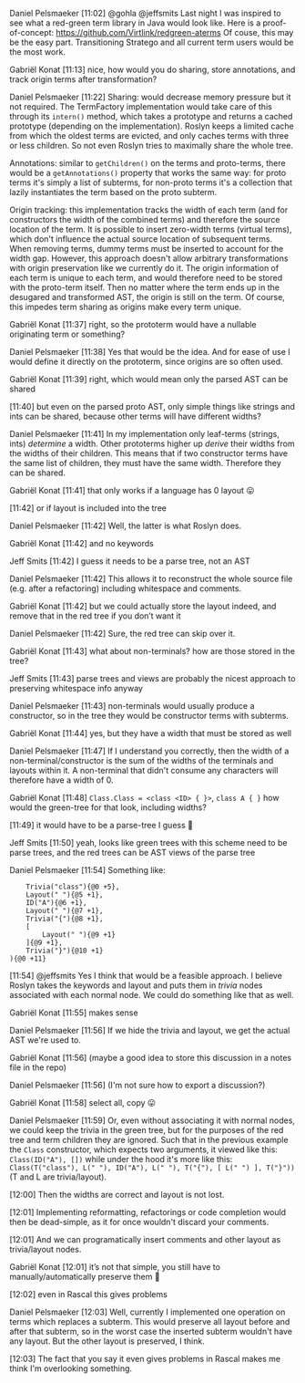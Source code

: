 
Daniel Pelsmaeker [11:02]
@gohla @jeffsmits Last night I was inspired to see what a red-green term library in Java would look like. Here is a proof-of-concept: https://github.com/Virtlink/redgreen-aterms
Of couse, this may be the easy part. Transitioning Stratego and all current term users would be the most work.


Gabriël Konat [11:13]
nice, how would you do sharing, store annotations, and track origin terms after transformation?

Daniel Pelsmaeker [11:22]
Sharing: would decrease memory pressure but it not required. The TermFactory implementation would take care of this through its `intern()` method, which takes a prototype and returns a cached prototype (depending on the implementation). Roslyn keeps a limited cache from which the oldest terms are evicted, and only caches terms with three or less children. So not even Roslyn tries to maximally share the whole tree.

Annotations: similar to `getChildren()` on the terms and proto-terms, there would be a `getAnnotations()` property that works the same way: for proto terms it's simply a list of subterms, for non-proto terms it's a collection that lazily instantiates the term based on the proto subterm.

Origin tracking: this implementation tracks the width of each term (and for constructors the width of the combined terms) and therefore the source location of the term. It is possible to insert zero-width terms (virtual terms), which don't influence the actual source location of subsequent terms. When removing terms, dummy terms must be inserted to account for the width gap.
However, this approach doesn't allow arbitrary transformations with origin preservation like we currently do it. The origin information of each term is unique to each term, and would therefore need to be stored with the proto-term itself. Then no matter where the term ends up in the desugared and transformed AST, the origin is still on the term. Of course, this impedes term sharing as origins make every term unique.

Gabriël Konat [11:37]
right, so the prototerm would have a nullable originating term or something?

Daniel Pelsmaeker [11:38]
Yes that would be the idea. And for ease of use I would define it directly on the prototerm, since origins are so often used.

Gabriël Konat [11:39]
right, which would mean only the parsed AST can be shared

[11:40]
but even on the parsed proto AST, only simple things like strings and ints can be shared, because other terms will have different widths?

Daniel Pelsmaeker [11:41]
In my implementation only leaf-terms (strings, ints) _determine_ a width. Other prototerms higher up _derive_ their widths from the widths of their children. This means that if two constructor terms have the same list of children, they must have the same width. Therefore they can be shared.

Gabriël Konat [11:41]
that only works if a language has 0 layout :stuck_out_tongue:

[11:42]
or if layout is included into the tree

Daniel Pelsmaeker [11:42]
Well, the latter is what Roslyn does.

Gabriël Konat [11:42]
and no keywords

Jeff Smits [11:42]
I guess it needs to be a parse tree, not an AST

Daniel Pelsmaeker [11:42]
This allows it to reconstruct the whole source file (e.g. after a refactoring) including whitespace and comments.

Gabriël Konat [11:42]
but we could actually store the layout indeed, and remove that in the red tree if you don’t want it

Daniel Pelsmaeker [11:42]
Sure, the red tree can skip over it.

Gabriël Konat [11:43]
what about non-terminals? how are those stored in the tree?

Jeff Smits [11:43]
parse trees and views are probably the nicest approach to preserving whitespace info anyway

Daniel Pelsmaeker [11:43]
non-terminals would usually produce a constructor, so in the tree they would be constructor terms with subterms.

Gabriël Konat [11:44]
yes, but they have a width that must be stored as well

Daniel Pelsmaeker [11:47]
If I understand you correctly, then the width of a non-terminal/constructor is the sum of the widths of the terminals and layouts within it. A non-terminal that didn't consume any characters will therefore have a width of 0.

Gabriël Konat [11:48]
`Class.Class = <class <ID> { }>`, `class A { }` how would the green-tree for that look, including widths?

[11:49]
it would have to be a parse-tree I guess :slightly_smiling_face:

Jeff Smits [11:50]
yeah, looks like green trees with this scheme need to be parse trees, and the red trees can be AST views of the parse tree

Daniel Pelsmaeker [11:54]
Something like:
```Class(
    Trivia("class"){@0 +5},
    Layout(" "){@5 +1},
    ID("A"){@6 +1},
    Layout(" "){@7 +1},
    Trivia("{"){@8 +1},
    [
        Layout(" "){@9 +1}
    ]{@9 +1},
    Trivia("}"){@10 +1}
){@0 +11}
```

[11:54]
@jeffsmits Yes I think that would be a feasible approach. I believe Roslyn takes the keywords and layout and puts them in _trivia_ nodes associated with each normal node. We could do something like that as well.

Gabriël Konat [11:55]
makes sense

Daniel Pelsmaeker [11:56]
If we hide the trivia and layout, we get the actual AST we're used to.

Gabriël Konat [11:56]
(maybe a good idea to store this discussion in a notes file in the repo)

Daniel Pelsmaeker [11:56]
(I'm not sure how to export a discussion?)

Gabriël Konat [11:58]
select all, copy :stuck_out_tongue:


Daniel Pelsmaeker [11:59]
Or, even without associating it with normal nodes, we could keep the trivia in the green tree, but for the purposes of the red tree and term children they are ignored. Such that in the previous example the `Class` constructor, which expects two arguments, it viewed like this: `Class(ID("A"), [])` while under the hood it's more like this: `Class(T("class"), L(" "), ID("A"), L(" "), T("{"), [ L(" ") ], T("}"))` (T and L are trivia/layout).

[12:00]
Then the widths are correct and layout is not lost.

[12:01]
Implementing reformatting, refactorings or code completion would then be dead-simple, as it for once wouldn't discard your comments.

[12:01]
And we can programatically insert comments and other layout as trivia/layout nodes.

Gabriël Konat [12:01]
it’s not that simple, you still have to manually/automatically preserve them :slightly_smiling_face:

[12:02]
even in Rascal this gives problems

Daniel Pelsmaeker [12:03]
Well, currently I implemented one operation on terms which replaces a subterm. This would preserve all layout before and after that subterm, so in the worst case the inserted subterm wouldn't have any layout. But the other layout is preserved, I think.

[12:03]
The fact that you say it even gives problems in Rascal makes me think I'm overlooking something.
